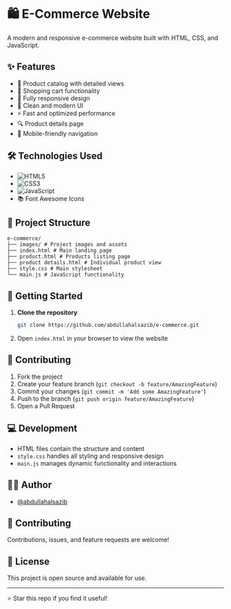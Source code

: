 # 🛍️ E-Commerce Website

A modern and responsive e-commerce website built with HTML, CSS, and JavaScript.

## ✨ Features

- 🏪 Product catalog with detailed views
- 🛒 Shopping cart functionality 
- 📱 Fully responsive design
- 🎨 Clean and modern UI
- ⚡ Fast and optimized performance
- 🔍 Product details page
- 📱 Mobile-friendly navigation

## 🛠️ Technologies Used

- ![HTML5](https://img.shields.io/badge/HTML5-79.5%25-orange)
- ![CSS3](https://img.shields.io/badge/CSS3-19.4%25-blue)
- ![JavaScript](https://img.shields.io/badge/JavaScript-1.1%25-yellow)
- 📚 Font Awesome Icons

## 📂 Project Structure
```
e-commerce/
├── images/ # Project images and assets
├── index.html # Main landing page
├── product.html # Products listing page
├── product details.html # Individual product view
├── style.css # Main stylesheet
└── main.js # JavaScript functionality
```
## 🚀 Getting Started

1. **Clone the repository**
   ```bash
   git clone https://github.com/abdullahalsazib/e-commerce.git
   ```
2. Open `index.html` in your browser to view the website

## 🤝 Contributing

1. Fork the project
2. Create your feature branch (`git checkout -b feature/AmazingFeature`)
3. Commit your changes (`git commit -m 'Add some AmazingFeature'`)
4. Push to the branch (`git push origin feature/AmazingFeature`)
5. Open a Pull Request


## 💻 Development

- HTML files contain the structure and content
- `style.css` handles all styling and responsive design
- `main.js` manages dynamic functionality and interactions

## 👨‍💻 Author

- [@abdullahalsazib](https://github.com/abdullahalsazib)

## 🤝 Contributing

Contributions, issues, and feature requests are welcome!

## 📝 License

This project is open source and available for use.

---
⭐ Star this repo if you find it useful!

